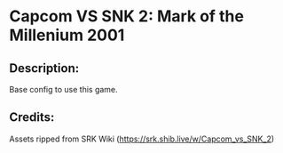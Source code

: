 # Capcom VS SNK 2: Mark of the Millenium 2001

## Description: 

Base config to use this game.

## Credits: 

Assets ripped from SRK Wiki (https://srk.shib.live/w/Capcom_vs_SNK_2)

